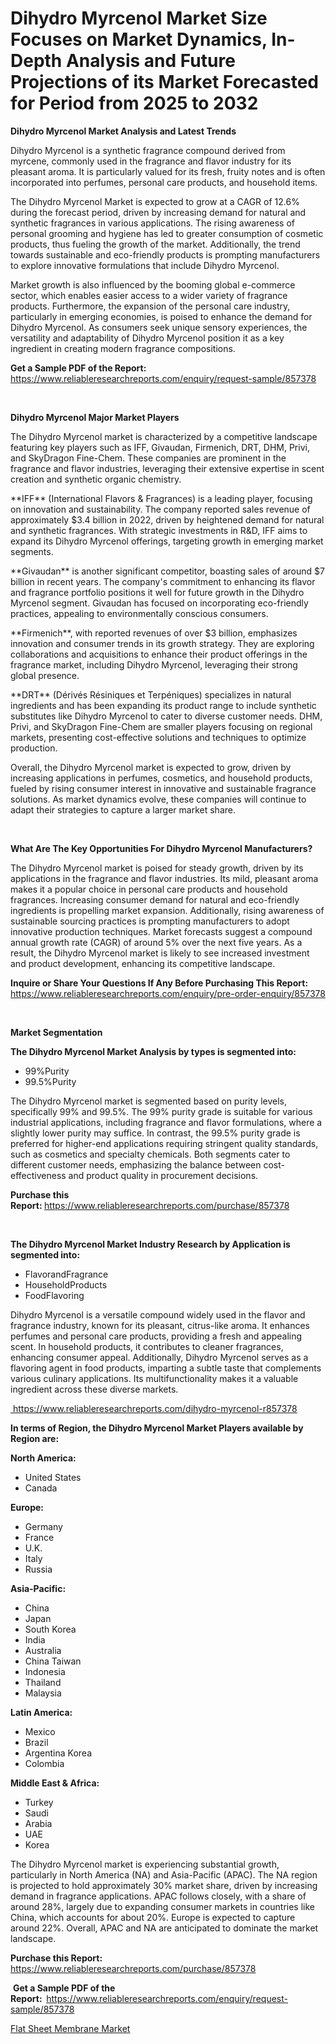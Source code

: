 <p><h1>Dihydro Myrcenol Market Size Focuses on Market Dynamics, In-Depth Analysis and Future Projections of its Market Forecasted for Period from 2025 to 2032</h1></p><p><strong>Dihydro Myrcenol Market Analysis and Latest Trends</strong></p>
<p><p>Dihydro Myrcenol is a synthetic fragrance compound derived from myrcene, commonly used in the fragrance and flavor industry for its pleasant aroma. It is particularly valued for its fresh, fruity notes and is often incorporated into perfumes, personal care products, and household items.</p><p>The Dihydro Myrcenol Market is expected to grow at a CAGR of 12.6% during the forecast period, driven by increasing demand for natural and synthetic fragrances in various applications. The rising awareness of personal grooming and hygiene has led to greater consumption of cosmetic products, thus fueling the growth of the market. Additionally, the trend towards sustainable and eco-friendly products is prompting manufacturers to explore innovative formulations that include Dihydro Myrcenol.</p><p>Market growth is also influenced by the booming global e-commerce sector, which enables easier access to a wider variety of fragrance products. Furthermore, the expansion of the personal care industry, particularly in emerging economies, is poised to enhance the demand for Dihydro Myrcenol. As consumers seek unique sensory experiences, the versatility and adaptability of Dihydro Myrcenol position it as a key ingredient in creating modern fragrance compositions.</p></p>
<p><strong>Get a Sample PDF of the Report:&nbsp;</strong> <a href="https://www.reliableresearchreports.com/enquiry/request-sample/857378?utm_campaign=3093&utm_medium=2&utm_source=Github&utm_content=ia&utm_term=31032025&utm_id=dihydro-myrcenol">https://www.reliableresearchreports.com/enquiry/request-sample/857378</a></p>
<p>&nbsp;</p>
<p><strong>Dihydro Myrcenol Major Market Players</strong></p>
<p><p>The Dihydro Myrcenol market is characterized by a competitive landscape featuring key players such as IFF, Givaudan, Firmenich, DRT, DHM, Privi, and SkyDragon Fine-Chem. These companies are prominent in the fragrance and flavor industries, leveraging their extensive expertise in scent creation and synthetic organic chemistry.</p><p>**IFF** (International Flavors & Fragrances) is a leading player, focusing on innovation and sustainability. The company reported sales revenue of approximately $3.4 billion in 2022, driven by heightened demand for natural and synthetic fragrances. With strategic investments in R&D, IFF aims to expand its Dihydro Myrcenol offerings, targeting growth in emerging market segments.</p><p>**Givaudan** is another significant competitor, boasting sales of around $7 billion in recent years. The company's commitment to enhancing its flavor and fragrance portfolio positions it well for future growth in the Dihydro Myrcenol segment. Givaudan has focused on incorporating eco-friendly practices, appealing to environmentally conscious consumers.</p><p>**Firmenich**, with reported revenues of over $3 billion, emphasizes innovation and consumer trends in its growth strategy. They are exploring collaborations and acquisitions to enhance their product offerings in the fragrance market, including Dihydro Myrcenol, leveraging their strong global presence.</p><p>**DRT** (Dérivés Résiniques et Terpéniques) specializes in natural ingredients and has been expanding its product range to include synthetic substitutes like Dihydro Myrcenol to cater to diverse customer needs. DHM, Privi, and SkyDragon Fine-Chem are smaller players focusing on regional markets, presenting cost-effective solutions and techniques to optimize production.</p><p>Overall, the Dihydro Myrcenol market is expected to grow, driven by increasing applications in perfumes, cosmetics, and household products, fueled by rising consumer interest in innovative and sustainable fragrance solutions. As market dynamics evolve, these companies will continue to adapt their strategies to capture a larger market share.</p></p>
<p>&nbsp;</p>
<p><strong>What Are The Key Opportunities For Dihydro Myrcenol Manufacturers?</strong></p>
<p><p>The Dihydro Myrcenol market is poised for steady growth, driven by its applications in the fragrance and flavor industries. Its mild, pleasant aroma makes it a popular choice in personal care products and household fragrances. Increasing consumer demand for natural and eco-friendly ingredients is propelling market expansion. Additionally, rising awareness of sustainable sourcing practices is prompting manufacturers to adopt innovative production techniques. Market forecasts suggest a compound annual growth rate (CAGR) of around 5% over the next five years. As a result, the Dihydro Myrcenol market is likely to see increased investment and product development, enhancing its competitive landscape.</p></p>
<p><strong>Inquire or Share Your Questions If Any Before Purchasing This Report:</strong> <a href="https://www.reliableresearchreports.com/enquiry/pre-order-enquiry/857378?utm_campaign=3093&utm_medium=2&utm_source=Github&utm_content=ia&utm_term=31032025&utm_id=dihydro-myrcenol">https://www.reliableresearchreports.com/enquiry/pre-order-enquiry/857378</a></p>
<p>&nbsp;</p>
<p><strong>Market Segmentation</strong></p>
<p><strong>The Dihydro Myrcenol Market Analysis by types is segmented into:</strong></p>
<p><ul><li>99%Purity</li><li>99.5%Purity</li></ul></p>
<p><p>The Dihydro Myrcenol market is segmented based on purity levels, specifically 99% and 99.5%. The 99% purity grade is suitable for various industrial applications, including fragrance and flavor formulations, where a slightly lower purity may suffice. In contrast, the 99.5% purity grade is preferred for higher-end applications requiring stringent quality standards, such as cosmetics and specialty chemicals. Both segments cater to different customer needs, emphasizing the balance between cost-effectiveness and product quality in procurement decisions.</p></p>
<p><strong>Purchase this Report:&nbsp;</strong><a href="https://www.reliableresearchreports.com/purchase/857378?utm_campaign=3093&utm_medium=2&utm_source=Github&utm_content=ia&utm_term=31032025&utm_id=dihydro-myrcenol">https://www.reliableresearchreports.com/purchase/857378</a></p>
<p>&nbsp;</p>
<p><strong>The Dihydro Myrcenol Market Industry Research by Application is segmented into:</strong></p>
<p><ul><li>FlavorandFragrance</li><li>HouseholdProducts</li><li>FoodFlavoring</li></ul></p>
<p><p>Dihydro Myrcenol is a versatile compound widely used in the flavor and fragrance industry, known for its pleasant, citrus-like aroma. It enhances perfumes and personal care products, providing a fresh and appealing scent. In household products, it contributes to cleaner fragrances, enhancing consumer appeal. Additionally, Dihydro Myrcenol serves as a flavoring agent in food products, imparting a subtle taste that complements various culinary applications. Its multifunctionality makes it a valuable ingredient across these diverse markets.</p></p>
<p><a href="https://www.reliableresearchreports.com/dihydro-myrcenol-r857378?utm_campaign=3093&utm_medium=2&utm_source=Github&utm_content=ia&utm_term=31032025&utm_id=dihydro-myrcenol">&nbsp;https://www.reliableresearchreports.com/dihydro-myrcenol-r857378</a></p>
<p><strong>In terms of Region, the Dihydro Myrcenol Market Players available by Region are:</strong></p>
<p>
    <p> <strong> North America: </strong>
        <ul>
            <li>United States</li>
            <li>Canada</li>
        </ul>
        </p> 
    <p> <strong> Europe: </strong>
        <ul>
            <li>Germany</li>
            <li>France</li>
            <li>U.K.</li>
            <li>Italy</li>
            <li>Russia</li>
        </ul>
        </p> 
    <p> <strong> Asia-Pacific: </strong>
        <ul>
            <li>China</li>
            <li>Japan</li>
            <li>South Korea</li>
            <li>India</li>
            <li>Australia</li>
            <li>China Taiwan</li>
            <li>Indonesia</li>
            <li>Thailand</li>
            <li>Malaysia</li>
        </ul>
        </p> 
    <p> <strong> Latin America: </strong>
        <ul>
            <li>Mexico</li>
            <li>Brazil</li>
            <li>Argentina Korea</li>
            <li>Colombia</li>
        </ul>
        </p> 
    <p> <strong> Middle East & Africa: </strong>
        <ul>
            <li>Turkey</li>
            <li>Saudi</li>
            <li>Arabia</li>
            <li>UAE</li>
            <li>Korea</li>
        </ul>
    </p>
    </p>
<p><p>The Dihydro Myrcenol market is experiencing substantial growth, particularly in North America (NA) and Asia-Pacific (APAC). The NA region is projected to hold approximately 30% market share, driven by increasing demand in fragrance applications. APAC follows closely, with a share of around 28%, largely due to expanding consumer markets in countries like China, which accounts for about 20%. Europe is expected to capture around 22%. Overall, APAC and NA are anticipated to dominate the market landscape.</p></p>
<p><strong>Purchase this Report: </strong><a href="https://www.reliableresearchreports.com/purchase/857378?utm_campaign=3093&utm_medium=2&utm_source=Github&utm_content=ia&utm_term=31032025&utm_id=dihydro-myrcenol">https://www.reliableresearchreports.com/purchase/857378</a></p>
<p>&nbsp;<strong>Get a Sample PDF of the Report:&nbsp;&nbsp;</strong><a href="https://www.reliableresearchreports.com/enquiry/request-sample/857378?utm_campaign=3093&utm_medium=2&utm_source=Github&utm_content=ia&utm_term=31032025&utm_id=dihydro-myrcenol">https://www.reliableresearchreports.com/enquiry/request-sample/857378</a></p>
<p><strong></strong></p>
<p><p><a href="https://github.com/amoakuolaopa/Market-Research-Report-List-1/blob/main/flat-sheet-membrane-market.md?utm_campaign=3093&utm_medium=2&utm_source=Github&utm_content=ia&utm_term=31032025&utm_id=dihydro-myrcenol">Flat Sheet Membrane Market</a></p></p>